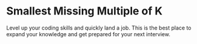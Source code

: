 # Smallest Missing Multiple of K

Level up your coding skills and quickly land a job. This is the best place to expand your knowledge and get prepared for your next interview.